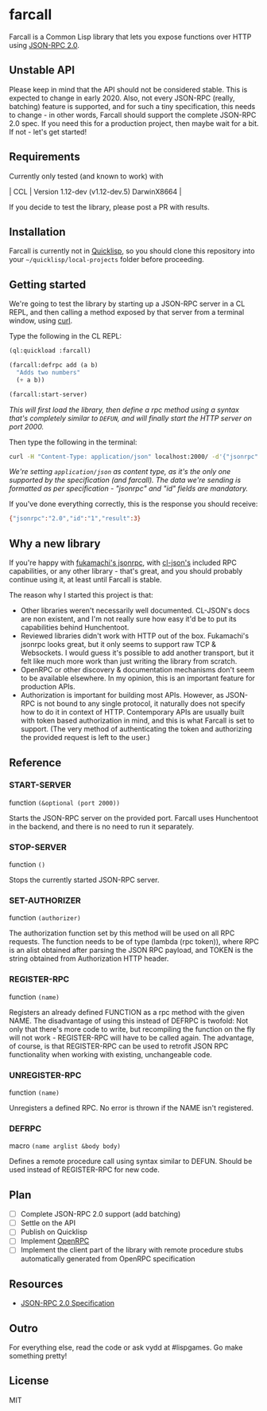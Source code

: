 # farcall

Farcall is a Common Lisp library that lets you expose functions over HTTP using [JSON-RPC 2.0](https://www.jsonrpc.org/specification).

## Unstable API

Please keep in mind that the API should not be considered stable. This is expected to change in early 2020. Also, not every JSON-RPC (really, batching) feature is supported, and for such a tiny specification, this needs to change - in other words, Farcall should support the complete JSON-RPC 2.0 spec. If you need this for a production project, then maybe wait for a bit. If not - let's get started!

## Requirements

Currently only tested (and known to work) with

| CCL | Version 1.12-dev (v1.12-dev.5) DarwinX8664 |

If you decide to test the library, please post a PR with results.

## Installation

Farcall is currently not in [Quicklisp](https://www.quicklisp.org/beta/), so you should clone this repository into your `~/quicklisp/local-projects` folder before proceeding.

## Getting started

We're going to test the library by starting up a JSON-RPC server in a CL REPL, and then calling a method exposed by that server from a terminal window, using [curl](https://curl.haxx.se).

Type the following in the CL REPL:

```lisp
(ql:quickload :farcall)

(farcall:defrpc add (a b)
  "Adds two numbers"
  (+ a b))

(farcall:start-server)
```

_This will first load the library, then define a rpc method using a syntax that's completely similar to `DEFUN`, and will finally start the HTTP server on port 2000._

Then type the following in the terminal:

```sh
curl -H "Content-Type: application/json" localhost:2000/ -d'{"jsonrpc":"2.0","method":"add","params":[1,2],"id":"1"}'
```

_We're setting `application/json` as content type, as it's the only one supported by the specification (and farcall). The data we're sending is formatted as per specification - "jsonrpc" and "id" fields are mandatory._

If you've done everything correctly, this is the response you should receive:

```sh
{"jsonrpc":"2.0","id":"1","result":3}
```

## Why a new library

If you're happy with [fukamachi's jsonrpc](https://github.com/fukamachi/jsonrpc), with [cl-json's](https://common-lisp.net/project/cl-json/cl-json.html) included RPC capabilities, or any other library - that's great, and you should probably continue using it, at least until Farcall is stable.

The reason why I started this project is that:

- Other libraries weren't necessarily well documented. CL-JSON's docs are non existent, and I'm not really sure how easy it'd be to put its capabilities behind Hunchentoot.
- Reviewed libraries didn't work with HTTP out of the box. Fukamachi's jsonrpc looks great, but it only seems to support raw TCP & Websockets. I would guess it's possible to add another transport, but it felt like much more work than just writing the library from scratch.
- OpenRPC or other discovery & documentation mechanisms don't seem to be available elsewhere. In my opinion, this is an important feature for production APIs.
- Authorization is important for building most APIs. However, as JSON-RPC is not bound to any single protocol, it naturally does not specify how to do it in context of HTTP. Contemporary APIs are usually built with token based authorization in mind, and this is what Farcall is set to support. (The very method of authenticating the token and authorizing the provided request is left to the user.)

## Reference

### START-SERVER

function `(&optional (port 2000))`

Starts the JSON-RPC server on the provided port. Farcall uses Hunchentoot in the backend, and there is no need to run it separately.

### STOP-SERVER

function `()`

Stops the currently started JSON-RPC server.

### SET-AUTHORIZER

function `(authorizer)`

The authorization function set by this method will be used on all RPC requests. The function needs to be of type (lambda (rpc token)), where RPC is an alist obtained after parsing the JSON RPC payload, and TOKEN is the string obtained from Authorization HTTP header.

### REGISTER-RPC

function `(name)`

Registers an already defined FUNCTION as a rpc method with the given NAME. The disadvantage of using this instead of DEFRPC is twofold: Not only that there's more code to write, but recompiling the function on the fly will not work - REGISTER-RPC will have to be called again. The advantage, of course, is that REGISTER-RPC can be used to retrofit JSON RPC functionality when working with existing, unchangeable code.

### UNREGISTER-RPC

function `(name)`

Unregisters a defined RPC. No error is thrown if the NAME isn't registered.

### DEFRPC

macro `(name arglist &body body)`

Defines a remote procedure call using syntax similar to DEFUN. Should be used instead of REGISTER-RPC for new code.

## Plan

- [ ] Complete JSON-RPC 2.0 support (add batching)
- [ ] Settle on the API
- [ ] Publish on Quicklisp
- [ ] Implement [OpenRPC](https://open-rpc.org)
- [ ] Implement the client part of the library with remote procedure
    stubs automatically generated from OpenRPC specification

## Resources

- [JSON-RPC 2.0 Specification](https://www.jsonrpc.org/specification)

## Outro

For everything else, read the code or ask vydd at #lispgames.
Go make something pretty!

## License

MIT
